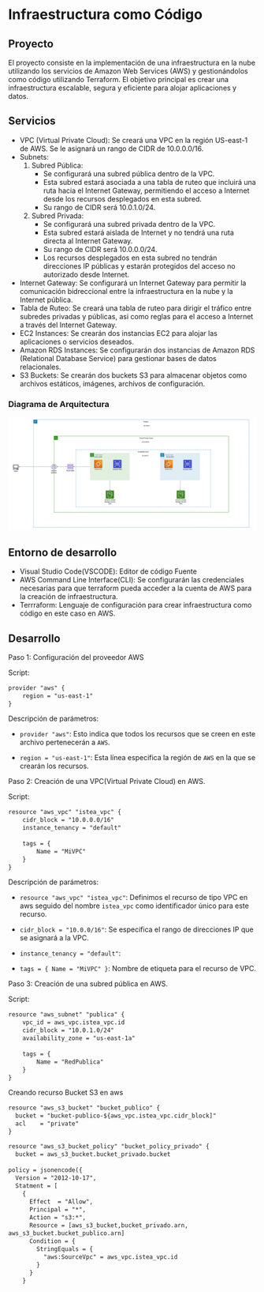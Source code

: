 # Infraestructura como Código

## Proyecto
El proyecto consiste en la implementación de una infraestructura en la nube utilizando los servicios de Amazon Web Services (AWS) y gestionándolos como código utilizando Terraform. El objetivo principal es crear una infraestructura escalable, segura y eficiente para alojar aplicaciones y datos.

## Servicios
- VPC (Virtual Private Cloud): Se creará una VPC en la región US-east-1 de AWS. Se le asignará un rango de CIDR de 10.0.0.0/16.
- Subnets:
  1. Subred Pública:
     - Se configurará una subred pública dentro de la VPC.
     - Esta subred estará asociada a una tabla de ruteo que incluirá una ruta hacia el Internet Gateway, permitiendo el acceso a Internet desde los recursos desplegados en esta subred.
     - Su rango de CIDR será 10.0.1.0/24.
  2. Subred Privada:
     - Se configurará una subred privada dentro de la VPC.
     - Esta subred estará aislada de Internet y no tendrá una ruta directa al Internet Gateway.
     - Su rango de CIDR será 10.0.0.0/24.
     - Los recursos desplegados en esta subred no tendrán direcciones IP públicas y estarán protegidos del acceso no autorizado desde Internet.
- Internet Gateway: Se configurará un Internet Gateway para permitir la comunicación bidreccional entre la infraestructura en la nube y la Internet pública.
- Tabla de Ruteo: Se creará una tabla de ruteo para dirigir el tráfico entre subredes privadas y públicas, asi como reglas para el acceso a Internet a través del Internet Gateway.
- EC2 Instances: Se crearán dos instancias EC2 para alojar las aplicaciones o servicios deseados.
- Amazon RDS Instances: Se configurarán dos instancias de Amazon RDS (Relational Database Service) para gestionar bases de datos relacionales.
- S3 Buckets: Se crearán dos buckets S3 para almacenar objetos como archivos estáticos, imágenes, archivos de configuración.

### Diagrama de Arquitectura

![diagrama](aws-arquitectura.png)

## Entorno de desarrollo

- Visual Studio Code(VSCODE): Editor de código Fuente
- AWS Command Line Interface(CLI): Se configurarán las credenciales necesarias para que terraform pueda acceder a la cuenta de AWS para la creación de infraestructura.
- Terrraform: Lenguaje de configuración para crear infraestructura como código en este caso en AWS.

## Desarrollo


Paso 1: Configuración del proveedor AWS

Script:

```
provider "aws" {
    region = "us-east-1"
}
```

Descripción de parámetros:

- `provider "aws"`: Esto indica que todos los recursos que se creen en este archivo pertenecerán a `AWS`.

- `region = "us-east-1"`: Esta línea especifica la región de `AWS` en la que se crearán los recursos. 

Paso 2: Creación de una VPC(Virtual Private Cloud) en AWS.

Script:

```
resource "aws_vpc" "istea_vpc" {
    cidr_block = "10.0.0.0/16"
    instance_tenancy = "default"

    tags = {
        Name = "MiVPC"
    }
}
```
Descripción de parámetros:

- `resource "aws_vpc" "istea_vpc"`: Definimos el recurso de tipo VPC en aws seguido del nombre `istea_vpc` como identificador único para este recurso.

- `cidr_block = "10.0.0/16"`: Se especifica el rango de direcciones IP que se asignará a la VPC.

- `instance_tenancy = "default"`:

- `tags = { Name = "MiVPC" }`: Nombre de etiqueta para el recurso de VPC.


Paso 3: Creación de una subred pública en AWS.

Script:

```
resource "aws_subnet" "publica" {
    vpc_id = aws_vpc.istea_vpc.id
    cidr_block = "10.0.1.0/24"
    availability_zone = "us-east-1a"

    tags = {
        Name = "RedPublica"
    }
}
```
Creando recurso Bucket S3 en aws

```
resource "aws_s3_bucket" "bucket_publico" {
  bucket = "bucket-publico-${aws_vpc.istea_vpc.cidr_block]"
  acl    = "private" 
}
```

```
resource "aws_s3_bucket_policy" "bucket_policy_privado" {
  bucket = aws_s3_bucket.bucket_privado.bucket

policy = jsonencode({
  Version = "2012-10-17",
  Statment = [
    {
      Effect  = "Allow",
      Principal = "*",
      Action = "s3:*",
      Resource = [aws_s3_bucket,bucket_privado.arn, aws_s3_bucket.bucket_publico.arn]
      Condition = {
        StringEquals = {
          "aws:SourceVpc" = aws_vpc.istea_vpc.id
        }
      }
    }
```
